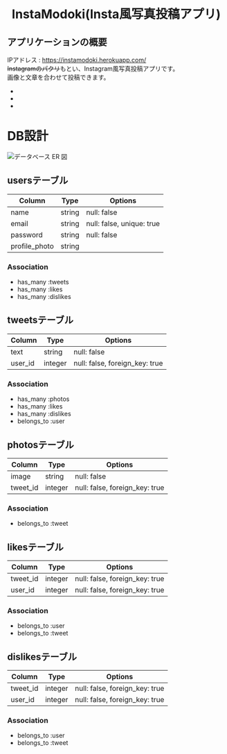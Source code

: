<h1 align="center">InstaModoki(Insta風写真投稿アプリ)</h1>

## アプリケーションの概要
IPアドレス : https://instamodoki.herokuapp.com/  
~~Instagramのパクリ~~もとい、Instagram風写真投稿アプリです。  
画像と文章を合わせて投稿できます。  

<ul>
  <li></li>
  <li></li>
  <li></li>
</ul>

# DB設計
![データベース ER 図](https://user-images.githubusercontent.com/66294265/88665910-4e39ff00-d11a-11ea-96f3-9e842b7dc310.png)


## usersテーブル

|Column|Type|Options|
|------|----|-------|
|name|string|null: false|
|email|string|null: false, unique: true|
|password|string|null: false|
|profile_photo|string||

### Association
- has_many :tweets
- has_many :likes
- has_many :dislikes


## tweetsテーブル

|Column|Type|Options|
|------|----|-------|
|text|string|null: false|
|user_id|integer|null: false, foreign_key: true|


### Association
- has_many :photos
- has_many :likes
- has_many :dislikes
- belongs_to :user


## photosテーブル

|Column|Type|Options|
|------|----|-------|
|image|string|null: false|
|tweet_id|integer|null: false, foreign_key: true|

### Association
- belongs_to :tweet



## likesテーブル

|Column|Type|Options|
|------|----|-------|
|tweet_id|integer|null: false, foreign_key: true|
|user_id|integer|null: false, foreign_key: true|

### Association
- belongs_to :user
- belongs_to :tweet



## dislikesテーブル

|Column|Type|Options|
|------|----|-------|
|tweet_id|integer|null: false, foreign_key: true|
|user_id|integer|null: false, foreign_key: true|

### Association
- belongs_to :user
- belongs_to :tweet
